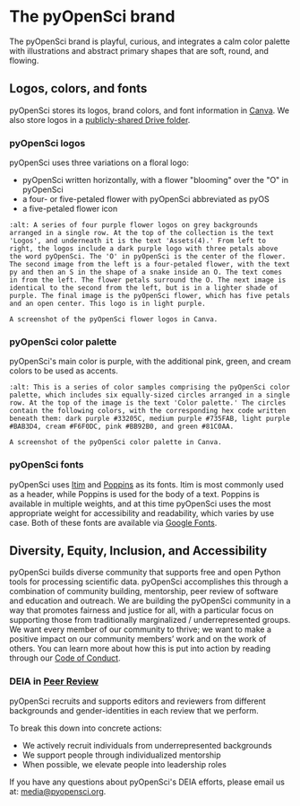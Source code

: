 # The pyOpenSci brand

The pyOpenSci brand is playful, curious, and integrates a calm color palette with illustrations and abstract primary shapes that are soft, round, and flowing.

## Logos, colors, and fonts

pyOpenSci stores its logos, brand colors, and font information in [Canva](https://www.pyopensci.org/handbook/organization/canva.html). We also store logos in a [publicly-shared Drive folder](https://drive.google.com/drive/folders/1m4cG3JLonP0mQ8y3pBaULMulpja-As0l?usp=drive_link).

### pyOpenSci logos

pyOpenSci uses three variations on a floral logo:
* pyOpenSci written horizontally, with a flower "blooming" over the "O" in pyOpenSci
* a four- or five-petaled flower with pyOpenSci abbreviated as pyOS
* a five-petaled flower icon

```{figure} /images/canva-images/pyos-flowers.png
:alt: A series of four purple flower logos on grey backgrounds arranged in a single row. At the top of the collection is the text 'Logos', and underneath it is the text 'Assets(4).' From left to right, the logos include a dark purple logo with three petals above the word pyOpenSci. The 'O' in pyOpenSci is the center of the flower. The second image from the left is a four-petaled flower, with the text py and then an S in the shape of a snake inside an O. The text comes in from the left. The flower petals surround the O. The next image is identical to the second from the left, but is in a lighter shade of purple. The final image is the pyOpenSci flower, which has five petals and an open center. This logo is in light purple.

A screenshot of the pyOpenSci flower logos in Canva.
```

### pyOpenSci color palette

pyOpenSci's main color is purple, with the additional pink, green, and cream colors to be used as accents.

```{figure} /images/canva-images/pyos-color-palette.png
:alt: This is a series of color samples comprising the pyOpenSci color palette, which includes six equally-sized circles arranged in a single row. At the top of the image is the text 'Color palette.' The circles contain the following colors, with the corresponding hex code written beneath them: dark purple #33205C, medium purple #735FAB, light purple #BAB3D4, cream #F6F0DC, pink #BB92B0, and green #81C0AA.

A screenshot of the pyOpenSci color palette in Canva.
```

### pyOpenSci fonts

pyOpenSci uses [Itim](https://fonts.google.com/specimen/Itim) and [Poppins](https://fonts.google.com/specimen/Poppins?query=poppins) as its fonts. Itim is most commonly used as a header, while Poppins is used for the body of a text. Poppins is available in multiple weights, and at this time pyOpenSci uses the most appropriate weight for accessibility and readability, which varies by use case. Both of these fonts are available via [Google Fonts](https://fonts.google.com/).

## Diversity, Equity, Inclusion, and Accessibility

pyOpenSci builds diverse community that supports free and open Python tools for processing scientific data. pyOpenSci accomplishes this through a combination of community building, mentorship, peer review of software and education and outreach. We are building the pyOpenSci community in a way that promotes fairness and justice for all, with a particular focus on supporting those from traditionally marginalized / underrepresented groups. We want every member of our community to thrive; we want to make a positive impact on our community members’ work and on the work of others. You can learn more about how this is put into action by reading through our [Code of Conduct](https://www.pyopensci.org/handbook/CODE_OF_CONDUCT.html).

### DEIA in [Peer Review](https://www.pyopensci.org/about-peer-review/index.html)

pyOpenSci recruits and supports editors and reviewers from different backgrounds and gender-identities in each review that we perform.

To break this down into concrete actions:
* We actively recruit individuals from underrepresented backgrounds
* We support people through individualized mentorship
* When possible, we elevate people into leadership roles

If you have any questions about pyOpenSci's DEIA efforts, please email us at: [media@pyopensci.org](mailto:pyopensci.org).
